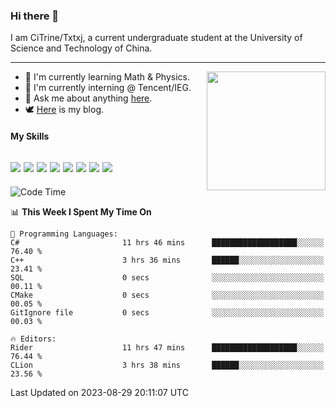 ### Hi there 👋

I am CiTrine/Txtxj, a current undergraduate student at the University of Science and Technology of China.

---

<img align="right" height="190" src="http://github-profile-summary-cards.vercel.app/api/cards/stats?username=txtxj&theme=vue">

- 🌱 I'm currently learning Math & Physics.
- 🐶 I'm currently interning @ Tencent/IEG.
- 💬 Ask me about anything [here](https://github.com/txtxj/txtxj/issues).
- 🕊️ [Here](https://txtxj.top) is my blog.

#### My Skills

![](https://img.shields.io/badge/C%23-239120?logo=csharp&logoColor=fff)
![](https://img.shields.io/badge/Unity-000000?logo=unity&logoColor=fff)
![](https://img.shields.io/badge/Python-3e74a2?logo=python&logoColor=fff)
![](https://img.shields.io/badge/C++-65318e?logo=cplusplus&logoColor=fff)
![](https://img.shields.io/badge/C-5654a2?logo=c&logoColor=fff)
![](https://img.shields.io/badge/Blender-f5792a?logo=blender&logoColor=fff)
![](https://img.shields.io/badge/MS%20SQL-cc2927?logo=microsoftsqlserver&logoColor=fff)
![](https://img.shields.io/badge/My%20SQL-4479a1?logo=mysql&logoColor=fff)
---

<!--START_SECTION:waka-->
![Code Time](http://img.shields.io/badge/Code%20Time-1%2C394%20hrs%202%20mins-blue)

📊 **This Week I Spent My Time On** 

```text
💬 Programming Languages: 
C#                       11 hrs 46 mins      ███████████████████░░░░░░   76.40 % 
C++                      3 hrs 36 mins       ██████░░░░░░░░░░░░░░░░░░░   23.41 % 
SQL                      0 secs              ░░░░░░░░░░░░░░░░░░░░░░░░░   00.11 % 
CMake                    0 secs              ░░░░░░░░░░░░░░░░░░░░░░░░░   00.05 % 
GitIgnore file           0 secs              ░░░░░░░░░░░░░░░░░░░░░░░░░   00.03 % 

🔥 Editors: 
Rider                    11 hrs 47 mins      ███████████████████░░░░░░   76.44 % 
CLion                    3 hrs 38 mins       ██████░░░░░░░░░░░░░░░░░░░   23.56 % 
```


 Last Updated on 2023-08-29 20:11:07 UTC
<!--END_SECTION:waka-->
